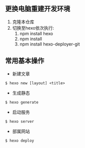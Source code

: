## 更换电脑重建开发环境
1.  克隆本仓库
2.  切换至hexo依次执行:
    1.  npm install hexo
    2.  npm install
    3.  npm install hexo-deployer-git

## 常用基本操作
*   新建文章
```shell
$ hexo new [layout] <title>
```
*   生成静态
```
$ hexo generate
```
*   启动服务
```
$ hexo server
```
*   部属网站
```
$ hexo deploy
```
